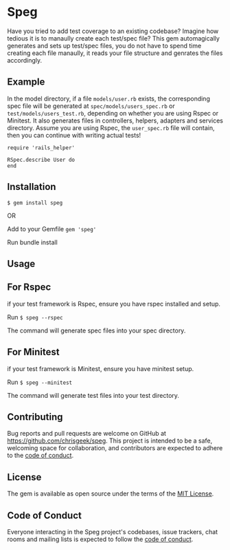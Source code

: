 # Speg
Have you tried to add test coverage to an existing codebase? Imagine how tedious it is to manaully create each test/spec file?
This gem automagically generates and sets up test/spec files, you do not have to spend time creating each file manaully, it reads your file structure and genrates the files accordingly.

## Example
In the model directory, if a file `models/user.rb` exists, the corresponding spec file will be generated at `spec/models/users_spec.rb` or `test/models/users_test.rb`, depending on whether you are using Rspec or Minitest. It also generates files in controllers, helpers, adapters and services directory.
Assume you are using Rspec, the `user_spec.rb` file will contain, then you can continue with writing actual tests!

```
require 'rails_helper'

RSpec.describe User do
end
```

## Installation

`$ gem install speg`

OR

Add to your Gemfile `gem 'speg'`

Run bundle install

## Usage

## For Rspec
if your test framework is Rspec, ensure you have rspec installed and setup.

Run `$ speg --rspec`

The command will generate spec files into your spec directory. 

## For Minitest
if your test framework is Minitest, ensure you have minitest setup.

Run `$ speg --minitest`

The command will generate test files into your test directory. 

## Contributing

Bug reports and pull requests are welcome on GitHub at https://github.com/chrisgeek/speg. This project is intended to be a safe, welcoming space for collaboration, and contributors are expected to adhere to the [code of conduct](https://github.com/chrisgeek/speg/blob/main/CODE_OF_CONDUCT.md).

## License

The gem is available as open source under the terms of the [MIT License](https://opensource.org/licenses/MIT).

## Code of Conduct

Everyone interacting in the Speg project's codebases, issue trackers, chat rooms and mailing lists is expected to follow the [code of conduct](https://github.com/chrisgeek/speg/blob/main/CODE_OF_CONDUCT.md).
